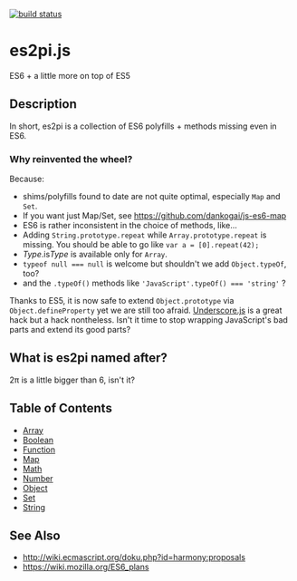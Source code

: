 [![build status](https://secure.travis-ci.org/dankogai/js-es2pi.png)](http://travis-ci.org/dankogai/js-es2pi)

es2pi.js
========

ES6 + a little more on top of ES5

Description
-----------

In short, es2pi is a collection of ES6 polyfills + methods missing even in ES6.

### Why reinvented the wheel?

Because:

+ shims/polyfills found to date are not quite optimal, especially `Map` and `Set`.
 + If you want just Map/Set, see https://github.com/dankogai/js-es6-map 
+ ES6 is rather inconsistent in the choice of methods, like...
 + Adding `String.prototype.repeat` while `Array.prototype.repeat` is missing.
   You should be able to go like `var a = [0].repeat(42);`
 + *Type*.is*Type* is available only for `Array`.
 + `typeof null === null` is welcome but shouldn't we add `Object.typeOf`, too?
 + and the `.typeOf()` methods like `'JavaScript'.typeOf() === 'string'` ?

Thanks to ES5, it is now safe to extend `Object.prototype` via `Object.defineProperty` yet we are still too afraid.  [Underscore.js] is a great hack but a hack nontheless.  Isn't it time to stop wrapping JavaScript's bad parts and extend its good parts?

[Underscore.js]: http://underscorejs.org.

## What is es2pi named after?

2π is a little bigger than 6, isn't it?

Table of Contents
-----------------

+ [Array]
+ [Boolean]
+ [Function]
+ [Map]
+ [Math]
+ [Number]
+ [Object]
+ [Set]
+ [String]
 

[Array]:        Array.md
[Boolean]:      Boolean.md
[Function]:     Function.md
[Map]:          Map.md
[Math]:         Math.md
[Number]:       Number.md
[Object]:       Object.md
[Set]:          Set.md
[String]:       String.md

See Also
--------

+ http://wiki.ecmascript.org/doku.php?id=harmony:proposals
+ https://wiki.mozilla.org/ES6_plans
